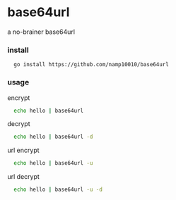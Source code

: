 # base64url
a no-brainer base64url

### install

```golang
  go install https://github.com/namp10010/base64url
```

### usage

encrypt

```bash
  echo hello | base64url
```

decrypt

```bash
  echo hello | base64url -d
```

url encrypt

```bash
  echo hello | base64url -u
```

url decrypt

```bash
  echo hello | base64url -u -d
```
